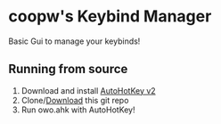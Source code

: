 # coopw's Keybind Manager

Basic Gui to manage your keybinds!

## Running from source

1. Download and install [AutoHotKey v2](https://www.autohotkey.com/download/)
2. Clone/[Download](https://github.com/coopw1/owo/archive/refs/heads/master.zip) this git repo
3. Run owo.ahk with AutoHotKey! 
